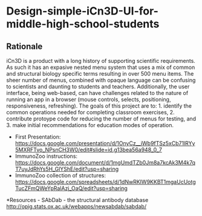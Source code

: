 # Design-simple-iCn3D-UI-for-middle-high-school-students
## Rationale
iCn3D is a product with a long history of supporting scientific requirements. As such it has an expasive nested menu system that uses a mix of common and structural biology specific terms resulting in over 500 menu items. The sheer number of menus, combined with opaque language can be confusing to scientists and daunting to students and teachers. Additionally, the user interface, being web-based, can have challenges related to the nature of running an app in a browser (mouse controls, selects, positioning, responsiveness, refreshing). The goals of this project are to: 1. identify the common operations needed for completing classroom exercises, 2. contribute protoype code for reducing the number of menus for testing, and 3. make initial recommendations for education modes of operation.   
* First Presentation:  https://docs.google.com/presentation/d/1OnyCz__iWb9fTSz5xCb71lRYy5MXRFTvo_NPsnCH3W0/edit#slide=id.g13bea56a948_0_7
* ImmunoZoo instructions: https://docs.google.com/document/d/1mgUmdTZb0Jm8a7kcAk3M4k7qT7uyJdRhYs5H_GlYShE/edit?usp=sharing
* ImmunoZoo collection of structures: https://docs.google.com/spreadsheets/d/1dNwRKIW9KKBT1mgaUcUotgTucZFmQWeYpRalAzj_OaQ/edit?usp=sharing

*Resources - SAbDab - the structural antibody database http://opig.stats.ox.ac.uk/webapps/newsabdab/sabdab/
